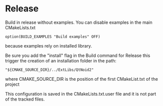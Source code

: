 
# Release
Build in release without examples. You can disable examples in the main CMakeLists.txt

    option(BUILD_EXAMPLES "Build examples" OFF)

because examples rely on installed library.

Be sure you add the  "install" flag in the Build command for Release
this trigger the creation of an installation folder in the path:

    "${CMAKE_SOURCE_DIR}/../ExtLibs/QtNoid2"
    
where CMAKE_SOURCE_DIR is the position of the first CMakeList.txt of the project

This configuration is saved in the CMakeLists.txt.user file and it is not part of the 
tracked files.


